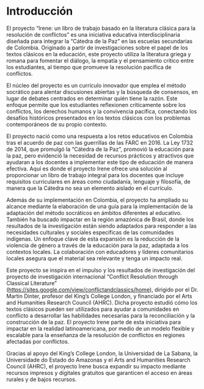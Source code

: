 # Introducción

El proyecto “Irene: un libro de trabajo basado en la literatura clásica para la resolución de conflictos” es una iniciativa educativa interdisciplinaria diseñada para integrar la “Cátedra de la Paz” en las escuelas secundarias de Colombia. Originado a partir de investigaciones sobre el papel de los textos clásicos en la educación, este proyecto utiliza la literatura griega y romana para fomentar el diálogo, la empatía y el pensamiento crítico entre los estudiantes, al tiempo que promueve la resolución pacífica de conflictos.

El núcleo del proyecto es un currículo innovador que emplea el método socrático para alentar discusiones abiertas y la búsqueda de consensos, en lugar de debates centrados en determinar quién tiene la razón. Este enfoque permite que los estudiantes reflexionen críticamente sobre los conflictos, los derechos humanos y la convivencia pacífica, conectando los desafíos históricos presentados en los textos clásicos con los problemas contemporáneos de su propio contexto.

El proyecto nació como una respuesta a los retos educativos en Colombia tras el acuerdo de paz con las guerrillas de las FARC en 2016. La Ley 1732 de 2014, que promulgó la “Cátedra de la Paz”, promovió la educación para la paz, pero evidenció la necesidad de recursos prácticos y atractivos que ayudaran a los docentes a implementar este tipo de educación de manera efectiva. Aquí es donde el proyecto Irene ofrece una solución al proporcionar un libro de trabajo integral para los docentes que incluye requisitos curriculares en áreas como ciudadanía, lenguaje y filosofía, de manera que la Cátedra no sea un elemento aislado en el currículo.

Además de su implementación en Colombia, el proyecto ha ampliado su alcance mediante la elaboración de una guía para la implementación de la adaptación del método socráticos en ámbitos diferentes al educativo. También ha buscado impactar en la región amazónica de Brasil, donde los resultados de la investigación están siendo adaptados para responder a las necesidades culturales y sociales específicas de las comunidades indígenas. Un enfoque clave de esta expansión es la reducción de la violencia de género a través de la educación para la paz, adaptada a los contextos locales. La colaboración con educadores y líderes comunitarios locales asegura que el material sea relevante y tenga un impacto real.

Este proyecto se inspira en el impulso y los resultados de investigación del proyecto de investigación internacional “Conflict Resolution through Classical Literature” (https://sites.google.com/view/conflictandclassics/home), dirigido por el Dr. Martin Dinter, profesor del King’s College London, y financiado por el Arts and Humanities Research Council (AHRC). Dicha proyecto estudió cómo los textos clásicos pueden ser utilizados para ayudar a comunidades en conflicto a desarrollar las habilidades necesarias para la reconciliación y la construcción de la paz. El proyecto Irene parte de esta iniciativa para impactar en la realidad latinoamericana, por medio de un modelo flexible y escalable para la enseñanza de la resolución de conflictos en regiones afectadas por conflictos.

Gracias al apoyo del King’s College London, la Universidad de La Sabana, la Universidade do Estado do Amazonas y el Arts and Humanities Research Council (AHRC), el proyecto Irene busca expandir su impacto mediante recursos impresos y digitales gratuitos que garanticen el acceso en áreas rurales y de bajos recursos.